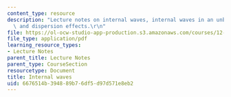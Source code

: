 ```yaml
---
content_type: resource
description: "Lecture notes on internal waves, internal waves in an unbounded fluid,\
  \ and dispersion effects.\r\n"
file: https://ol-ocw-studio-app-production.s3.amazonaws.com/courses/12-802-wave-motion-in-the-ocean-and-the-atmosphere-spring-2008/6676514b394889b76df5d97d571e8eb2_MIT12_802S08_lec06.pdf
file_type: application/pdf
learning_resource_types:
- Lecture Notes
parent_title: Lecture Notes
parent_type: CourseSection
resourcetype: Document
title: Internal waves
uid: 6676514b-3948-89b7-6df5-d97d571e8eb2
---
```

